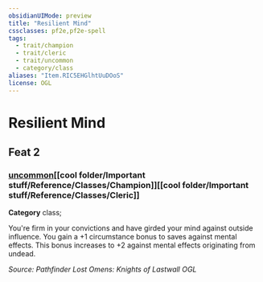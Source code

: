 ```yaml
---
obsidianUIMode: preview
title: "Resilient Mind"
cssclasses: pf2e,pf2e-spell
tags:
  - trait/champion
  - trait/cleric
  - trait/uncommon
  - category/class
aliases: "Item.RIC5EHGlhtUuDOoS"
license: OGL
---
```

# Resilient Mind
## Feat 2
### [uncommon](cool%20folder/Important%20stuff/Bestiary/zz_traits/uncommon.md "Uncommon Rarity Trait")[[cool folder/Important stuff/Reference/Classes/Champion]][[cool folder/Important stuff/Reference/Classes/Cleric]]

**Category** class; 




You're firm in your convictions and have girded your mind against outside influence. You gain a +1 circumstance bonus to saves against mental effects. This bonus increases to +2 against mental effects originating from undead.

*Source: Pathfinder Lost Omens: Knights of Lastwall*
*OGL*